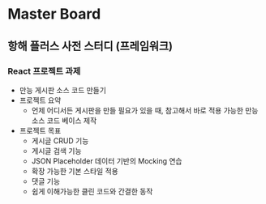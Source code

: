 # Master Board

## 항해 플러스 사전 스터디 (프레임워크)
### React 프로젝트 과제
- 만능 게시판 소스 코드 만들기
- 프로젝트 요약
  - 언제 어디서든 게시판을 만들 필요가 있을 때, 참고해서 바로 적용 가능한 만능 소스 코드 베이스 제작
- 프로젝트 목표
  - 게시글 CRUD 기능
  - 게시글 검색 기능
  - JSON Placeholder 데이터 기반의 Mocking 연습
  - 확장 가능한 기본 스타일 적용
  - 댓글 기능
  - 쉽게 이해가능한 클린 코드와 간결한 동작

